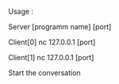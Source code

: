 Usage :

Server
[programm name] [port]

Client[0]
nc 127.0.0.1 [port]

Client[1]
nc 127.0.0.1 [port]

Start the conversation
